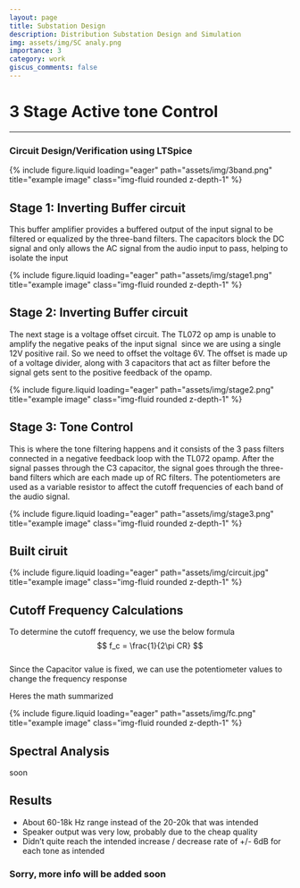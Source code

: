```yaml
---
layout: page
title: Substation Design
description: Distribution Substation Design and Simulation
img: assets/img/SC analy.png
importance: 3
category: work
giscus_comments: false
---
```


# 3 Stage Active tone Control

--- 

### Circuit Design/Verification using LTSpice
<div class="row">
    <div class="col-sm mt-3 mt-md-0">
        {% include figure.liquid loading="eager" path="assets/img/3band.png" title="example image" class="img-fluid rounded z-depth-1" %}
    </div>
</div>

## Stage 1: Inverting Buffer circuit
This buffer amplifier provides a buffered output of the input signal to be filtered or equalized by the three-band filters. The capacitors block the DC signal and only allows the AC signal from the audio input to pass, helping to isolate the input

<div class="row">
    <div class="col-sm mt-3 mt-md-0">
        {% include figure.liquid loading="eager" path="assets/img/stage1.png" title="example image" class="img-fluid rounded z-depth-1" %}
    </div>
</div>

## Stage 2: Inverting Buffer circuit
The next stage is a voltage offset circuit. The TL072 op amp is unable to amplify the negative peaks of the input signal  since we are using a single 12V positive rail. 
So we need to offset the voltage 6V. The offset is made up of a voltage divider, along with 3 capacitors that act as filter before the signal gets sent to the positive feedback of the opamp.


<div class="row">
    <div class="col-sm mt-3 mt-md-0">
        {% include figure.liquid loading="eager" path="assets/img/stage2.png" title="example image" class="img-fluid rounded z-depth-1" %}
    </div>
</div>

## Stage 3: Tone Control
This is where the tone filtering happens and it consists of the 3 pass filters connected in a negative feedback loop with the TL072 opamp. After the signal passes through the C3 capacitor, the signal goes through the three-band filters which are each made up of RC filters. The potentiometers are used as a variable resistor to affect the cutoff frequencies of each band of the audio signal.


<div class="row">
    <div class="col-sm mt-3 mt-md-0">
        {% include figure.liquid loading="eager" path="assets/img/stage3.png" title="example image" class="img-fluid rounded z-depth-1" %}
    </div>
</div>

## Built ciruit
<div class="row">
    <div class="col-sm mt-3 mt-md-0">
        {% include figure.liquid loading="eager" path="assets/img/circuit.jpg" title="example image" class="img-fluid rounded z-depth-1" %}
    </div>
</div>

## Cutoff  Frequency  Calculations
To determine the cutoff frequency, we use the below formula
<br>
$$
f_c = \frac{1}{2\pi CR}
$$
<br>
Since the Capacitor value is fixed, we can use the  potentiometer values to  change the frequency response

Heres the math summarized

<div class="row">
    <div class="col-sm mt-3 mt-md-0">
        {% include figure.liquid loading="eager" path="assets/img/fc.png" title="example image" class="img-fluid rounded z-depth-1" %}
    </div>
</div>

## Spectral Analysis
soon

## Results
- About 60-18k Hz range instead of the 20-20k that was intended
- Speaker output was very low, probably due to the cheap quality
- Didn’t quite reach the intended increase / decrease rate of +/- 6dB for each tone as intended


### Sorry, more info will be added soon